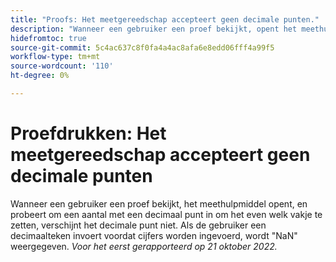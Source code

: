 ```yaml
---
title: "Proofs: Het meetgereedschap accepteert geen decimale punten."
description: "Wanneer een gebruiker een proef bekijkt, opent het meethulpmiddel, en probeert om een aantal met een decimaal punt in om het even welk vakje te zetten, verschijnt het decimale punt niet. Als de gebruiker een decimaalteken invoert voordat cijfers worden ingevoerd, wordt NaN weergegeven."
hidefromtoc: true
source-git-commit: 5c4ac637c8f0fa4a4ac8afa6e8edd06fff4a99f5
workflow-type: tm+mt
source-wordcount: '110'
ht-degree: 0%

---
```



# Proefdrukken: Het meetgereedschap accepteert geen decimale punten

<!--This article is on the WF and WFP TOC-->

Wanneer een gebruiker een proef bekijkt, het meethulpmiddel opent, en probeert om een aantal met een decimaal punt in om het even welk vakje te zetten, verschijnt het decimale punt niet. Als de gebruiker een decimaalteken invoert voordat cijfers worden ingevoerd, wordt &quot;NaN&quot; weergegeven.
_Voor het eerst gerapporteerd op 21 oktober 2022._

